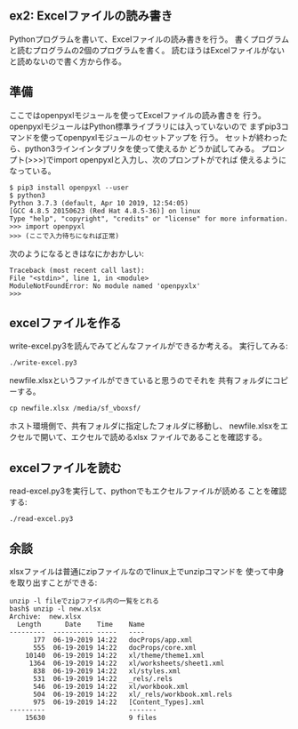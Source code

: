 ## ex2: Excelファイルの読み書き

Pythonプログラムを書いて、Excelファイルの読み書きを行う。
書くプログラムと読むプログラムの2個のプログラムを書く。
読むほうはExcelファイルがないと読めないので書く方から作る。

## 準備

ここではopenpyxlモジュールを使ってExcelファイルの読み書きを
行う。openpyxlモジュールはPython標準ライブラリには入っていないので
まずpip3コマンドを使ってopenpyxlモジュールのセットアップを
行う。
セットが終わったら、python3ラインインタプリタを使って使えるか
どうか試してみる。
プロンプト(>>>)でimport openpyxlと入力し、次のプロンプトがでれば
使えるようになっている。

    $ pip3 install openpyxl --user
    $ python3
    Python 3.7.3 (default, Apr 10 2019, 12:54:05)
    [GCC 4.8.5 20150623 (Red Hat 4.8.5-36)] on linux
    Type "help", "copyright", "credits" or "license" for more information.
    >>> import openpyxl
    >>> (ここで入力待ちになれば正常)

次のようになるときはなにかおかしい:

    Traceback (most recent call last):
    File "<stdin>", line 1, in <module>
    ModuleNotFoundError: No module named 'openpyxlx'
    >>>

## excelファイルを作る

write-excel.py3を読んでみてどんなファイルができるか考える。
実行してみる:

    ./write-excel.py3

newfile.xlsxというファイルができていると思うのでそれを
共有フォルダにコピーする。

    cp newfile.xlsx /media/sf_vboxsf/
    
ホスト環境側で、共有フォルダに指定したフォルダに移動し、
newfile.xlsxをエクセルで開いて、エクセルで読めるxlsx
ファイルであることを確認する。

## excelファイルを読む

read-excel.py3を実行して、pythonでもエクセルファイルが読める
ことを確認する:

    ./read-excel.py3

## 余談

xlsxファイルは普通にzipファイルなのでlinux上でunzipコマンドを
使って中身を取り出すことができる:

    unzip -l fileでzipファイル内の一覧をとれる
    bash$ unzip -l new.xlsx
    Archive:  new.xlsx
      Length      Date    Time    Name
    ---------  ---------- -----   ----
          177  06-19-2019 14:22   docProps/app.xml
          555  06-19-2019 14:22   docProps/core.xml
        10140  06-19-2019 14:22   xl/theme/theme1.xml
         1364  06-19-2019 14:22   xl/worksheets/sheet1.xml
          838  06-19-2019 14:22   xl/styles.xml
          531  06-19-2019 14:22   _rels/.rels
          546  06-19-2019 14:22   xl/workbook.xml
          504  06-19-2019 14:22   xl/_rels/workbook.xml.rels
          975  06-19-2019 14:22   [Content_Types].xml
    ---------                     -------
        15630                     9 files
